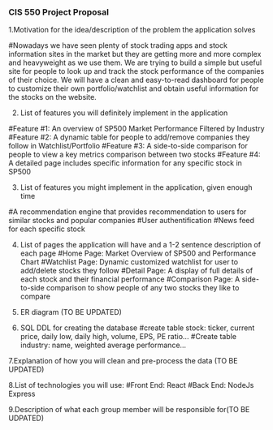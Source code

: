 ### CIS 550 Project Proposal 

1.Motivation for the idea/description of the problem the application solves

#Nowadays we have seen plenty of stock trading apps and stock information sites in the market but they are getting more and more complex and heavyweight as we use them. We are trying to build a simple but useful site for people to look up and track the stock performance of the companies of their choice. We will have a clean and easy-to-read dashboard for people to customize their own portfolio/watchlist and obtain useful information for the stocks on the website.

2. List of features you will definitely implement in the application

#Feature #1: An overview of SP500 Market Performance Filtered by Industry
#Feature #2: A dynamic table for people to add/remove companies they follow in Watchlist/Portfolio
#Feature #3: A side-to-side comparison for people to view a key metrics comparison between two stocks
#Feature #4: A detailed page includes specific information for any specific stock in SP500

3. List of features you might implement in the application, given enough time

#A recommendation engine that provides recommendation to users for similar stocks and popular companies
#User authentification
#News feed for each specific stock

4. List of pages the application will have and a 1-2 sentence description of each page
#Home Page: Market Overview of SP500 and Performance Chart
#Watchlist Page: Dynamic customized watchlist for user to add/delete stocks they follow
#Detail Page: A display of full details of each stock and their financial performance
#Comparison Page: A side-to-side comparison to show people of any two stocks they like to compare

5. ER diagram (TO BE UPDATED)

6. SQL DDL for creating the database
#create table stock: ticker, current price, daily low, daily high, volume, EPS, PE ratio...
#Create table industry: name, weighted average performance...

7.Explanation of how you will clean and pre-process the data (TO BE UPDATED)

8.List of technologies you will use:
#Front End: React 
#Back End: NodeJs Express

9.Description of what each group member will be responsible for(TO BE UDPATED)
